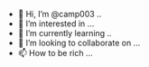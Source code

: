 - 👋 Hi, I’m @camp003 ..
- 👀 I’m interested in ...
- 🌱 I’m currently learning ..
- 💞️ I’m looking to collaborate on ...
- 📫 How to be rich ...

<!---
camp003/camp003 is a ✨ special ✨ repository because its `README.md` (this file) appears on your GitHub profile.
You can click the Preview link to take a look at your changes.
--->
